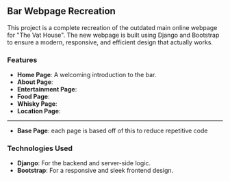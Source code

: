 
## Bar Webpage Recreation

This project is a complete recreation of the outdated main online webpage for "The Vat House". The new webpage is built using Django and Bootstrap to ensure a modern, responsive, and efficient design that actually works.

### Features
- **Home Page**: A welcoming introduction to the bar.
- **About Page**: 
- **Entertainment Page**:
- **Food Page**: 
- **Whisky Page**:
- **Location Page**: 
----------------------
- **Base Page**: each page is based off of this to reduce repetitive code

### Technologies Used
- **Django**: For the backend and server-side logic.
- **Bootstrap**: For a responsive and sleek frontend design.
